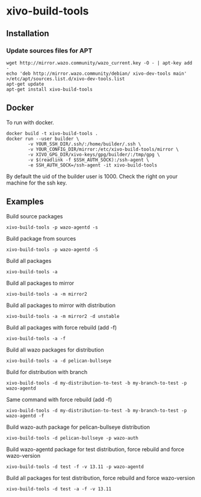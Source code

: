 # xivo-build-tools

## Installation

### Update sources files for APT

```shell
wget http://mirror.wazo.community/wazo_current.key -O - | apt-key add -
echo 'deb http://mirror.wazo.community/debian/ xivo-dev-tools main' >/etc/apt/sources.list.d/xivo-dev-tools.list
apt-get update
apt-get install xivo-build-tools
```

## Docker

To run with docker.

```shell
docker build -t xivo-build-tools .
docker run --user builder \
        -v YOUR_SSH_DIR/.ssh/:/home/builder/.ssh \
        -v YOUR_CONFIG_DIR/mirror:/etc/xivo-build-tools/mirror \
        -v XIVO_GPG_DIR/xivo-keys/gpg/builder/:/tmp/gpg \
        -v $(readlink -f $SSH_AUTH_SOCK):/ssh-agent \
        -e SSH_AUTH_SOCK=/ssh-agent -it xivo-build-tools
```

By default the uid of the builder user is 1000. Check the right on your machine
for the ssh key.

## Examples

Build source packages

```shell
xivo-build-tools -p wazo-agentd -s
```

Build package from sources

```shell
xivo-build-tools -p wazo-agentd -S
```

Build all packages

```shell
xivo-build-tools -a
```

Build all packages to mirror <mirror2>

```shell
xivo-build-tools -a -m mirror2
```

Build all packages to mirror <mirror2> with <unstable> distribution

```shell
xivo-build-tools -a -m mirror2 -d unstable
```

Build all packages with force rebuild (add -f)

```shell
xivo-build-tools -a -f
```

Build all wazo packages for distribution <pelican-bullseye>

```shell
xivo-build-tools -a -d pelican-bullseye
```

Build <wazo-agentd> for distribution <my-distribution-to-test> with branch <my-branch-to-test>

```shell
xivo-build-tools -d my-distribution-to-test -b my-branch-to-test -p wazo-agentd
```

Same command with force rebuild (add -f)

```shell
xivo-build-tools -d my-distribution-to-test -b my-branch-to-test -p wazo-agentd -f
```

Build wazo-auth package for pelican-bullseye distribution

```shell
xivo-build-tools -d pelican-bullseye -p wazo-auth
```

Build wazo-agentd package for test distribution, force rebuild and force wazo-version

```shell
xivo-build-tools -d test -f -v 13.11 -p wazo-agentd
```

Build all packages for test distribution, force rebuild and force wazo-version

```shell
xivo-build-tools -d test -a -f -v 13.11
```
